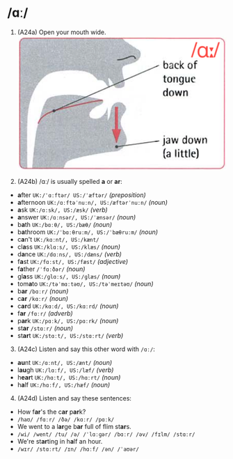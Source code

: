 # /ɑː/

1. (A24a) Open your mouth wide.  
![ɑː](https://raw.githubusercontent.com/thanhduongvs/ipa/main/images/05_nguyen-am-ɑː.png)

2. (A24b) /ɑː/ is usually spelled **a** or **ar**:
- **a**fter `UK:/ˈɑːftər/ US:/ˈæftər/` *(preposition)*
- **a**fternoon `UK:/ɑːftəˈnuːn/, US:/æftərˈnuːn/` *(noun)*
- **a**sk `UK:/ɑːsk/, US:/æsk/` *(verb)*
- **a**nswer `UK:/ɑːnsər/, US:/ˈænsər/` *(noun)*
- b**a**th `UK:/bɑːθ/, US:/bæθ/` *(noun)*
- b**a**throom `UK:/ˈbɑːθruːm/, US:/ˈbæθruːm/` *(noun)*
- c**a**n't `UK:/kɑːnt/, US:/kænt/`
- cl**a**ss `UK:/klɑːs/, US:/klæs/` *(noun)*
- d**a**nce `UK:/dɑːns/, US:/dæns/` *(verb)*
- f**a**st `UK:/fɑːst/, US:/fæst/` *(adjective)*
- f**a**ther `/ˈfɑːðər/` *(noun)*
- gl**a**ss `UK:/ɡlɑːs/, US:/ɡlæs/` *(noun)*
- tom**a**to `UK:/təˈmɑːtəʊ/, US:/təˈmeɪtəʊ/` *(noun)*
- b**ar** `/bɑːr/` *(noun)*
- c**ar** `/kɑːr/` *(noun)*
- c**ar**d `UK:/kɑːd/, US:/kɑːrd/` *(noun)*
- f**ar** `/fɑːr/` *(adverb)*
- p**ar**k `UK:/pɑːk/, US:/pɑːrk/` *(noun)*
- st**ar** `/stɑːr/` *(noun)*
- st**ar**t `UK:/stɑːt/, US:/stɑːrt/` *(verb)*

3. (A24c) Listen and say this other word with `/ɑː/`:
- **au**nt `UK:/ɑːnt/, US:/ænt/` *(noun)*
- l**au**gh `UK:/lɑːf/, US:/læf/` *(verb)*
- h**ear**t `UK:/hɑːt/, US:/hɑːrt/` *(noun)*
- h**a**lf `UK:/hɑːf/, US:/hæf/` *(noun)*

4. (A24d) Listen and say these sentences:
- How f**ar**'s the c**ar** p**ar**k?
- `/haʊ/ /fɑːr/ /ðə/ /kɑːr/ /pɑːk/`
- We went to a l**ar**ge b**ar** full of flim st**ar**s.
- `/wi/ /went/ /tu/ /ə/ /ˈlɑːɡər/ /bɑːr/ /əv/ /fɪlm/ /stɑːr/`
- We're st**ar**ting in h**a**lf an hour.
- `/wɪr/ /stɑːrt/ /ɪn/ /hɑːf/ /ən/ /ˈaʊər/`